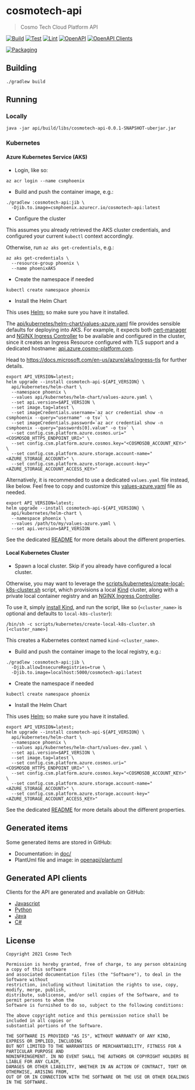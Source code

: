 # cosmotech-api

> Cosmo Tech Cloud Platform API

[![Build](https://github.com/Cosmo-Tech/cosmotech-api/actions/workflows/build.yml/badge.svg)](https://github.com/Cosmo-Tech/cosmotech-api/actions/workflows/build.yml)
[![Test](https://github.com/Cosmo-Tech/cosmotech-api/actions/workflows/test.yml/badge.svg)](https://github.com/Cosmo-Tech/cosmotech-api/actions/workflows/test.yml)
[![Lint](https://github.com/Cosmo-Tech/cosmotech-api/actions/workflows/lint.yml/badge.svg)](https://github.com/Cosmo-Tech/cosmotech-api/actions/workflows/lint.yml)
[![OpenAPI](https://github.com/Cosmo-Tech/cosmotech-api/actions/workflows/openapi.yml/badge.svg)](https://github.com/Cosmo-Tech/cosmotech-api/actions/workflows/openapi.yml)
[![OpenAPI Clients](https://github.com/Cosmo-Tech/cosmotech-api/actions/workflows/openapi_clients.yml/badge.svg)](https://github.com/Cosmo-Tech/cosmotech-api/actions/workflows/openapi_clients.yml)

[![Packaging](https://github.com/Cosmo-Tech/cosmotech-api/actions/workflows/packaging.yml/badge.svg)](https://github.com/Cosmo-Tech/cosmotech-api/actions/workflows/packaging.yml)

## Building

```shell
./gradlew build
```

## Running

### Locally

```shell
java -jar api/build/libs/cosmotech-api-0.0.1-SNAPSHOT-uberjar.jar
```

### Kubernetes

#### Azure Kubernetes Service (AKS)

* Login, like so:

```shell
az acr login --name csmphoenix
```

* Build and push the container image, e.g.:

```shell
./gradlew :cosmotech-api:jib \
  -Djib.to.image=csmphoenix.azurecr.io/cosmotech-api:latest
```

* Configure the cluster

This assumes you already retrieved the AKS cluster credentials, and configured your
current `kubectl` context accordingly.

Otherwise, run `az aks get-credentials`, e.g.:

```shell
az aks get-credentials \
  --resource-group phoenix \
  --name phoenixAKS
```

* Create the namespace if needed

```shell
kubectl create namespace phoenix
```

* Install the Helm Chart

This uses [Helm](https://helm.sh/); so make sure you have it installed.

The [api/kubernetes/helm-chart/values-azure.yaml](api/kubernetes/helm-chart/values-azure.yaml) file 
provides sensible defaults for deploying into AKS.
For example, it expects both [cert-manager](https://cert-manager.io/docs/) and 
[NGINX Ingress Controller](https://kubernetes.github.io/ingress-nginx/) to be available and 
configured in the cluster, since it creates an Ingress Resource configured with TLS support and 
a dedicated hostname: [api.azure.cosmo-platform.com](https://api.azure.cosmo-platform.com).

Head to https://docs.microsoft.com/en-us/azure/aks/ingress-tls for further details.

```shell
export API_VERSION=latest;
helm upgrade --install cosmotech-api-${API_VERSION} \
  api/kubernetes/helm-chart \
  --namespace phoenix \
  --values api/kubernetes/helm-chart/values-azure.yaml \
  --set api.version=$API_VERSION \
  --set image.tag=latest \
  --set imageCredentials.username=`az acr credential show -n csmphoenix --query="username" -o tsv` \
  --set imageCredentials.password=`az acr credential show -n csmphoenix --query="passwords[0].value" -o tsv` \
  --set config.csm.platform.azure.cosmos.uri="<COSMOSDB_HTTPS_ENDPOINT_URI>" \
  --set config.csm.platform.azure.cosmos.key="<COSMOSDB_ACCOUNT_KEY>" \
  --set config.csm.platform.azure.storage.account-name="<AZURE_STORAGE_ACCOUNT>" \
  --set config.csm.platform.azure.storage.account-key="<AZURE_STORAGE_ACCOUNT_ACCESS_KEY>"
```

Alternatively, it is recommended to use a dedicated `values.yaml` file instead, like below.
Feel free to copy and customize this [values-azure.yaml](api/kubernetes/helm-chart/values-azure.yaml) file as needed.

```shell
export API_VERSION=latest;
helm upgrade --install cosmotech-api-${API_VERSION} \
  api/kubernetes/helm-chart \
  --namespace phoenix \
  --values /path/to/my/values-azure.yaml \
  --set api.version=$API_VERSION
```

See the dedicated [README](api/kubernetes/helm-chart/README.md) for more details about the different properties.

#### Local Kubernetes Cluster

* Spawn a local cluster. Skip if you already have configured a local cluster.

Otherwise, you may want to leverage the [scripts/kubernetes/create-local-k8s-cluster.sh](scripts/kubernetes/create-local-k8s-cluster.sh) script,
  which provisions a local [Kind](https://kind.sigs.k8s.io/) cluster, along with a private local container 
registry and an [NGINX Ingress Controller](https://kubernetes.github.io/ingress-nginx/).

To use it, simply [install Kind](https://kind.sigs.k8s.io/docs/user/quick-start/#installation), and run the script, like so (`<cluster_name>` is optional and defaults to `local-k8s-cluster`):

```shell
/bin/sh -c scripts/kubernetes/create-local-k8s-cluster.sh [<cluster_name>]
```
This creates a Kubernetes context named `kind-<cluster_name>`.
  
* Build and push the container image to the local registry, e.g.:

```shell
./gradlew :cosmotech-api:jib \
  -Djib.allowInsecureRegistries=true \
  -Djib.to.image=localhost:5000/cosmotech-api:latest
```

* Create the namespace if needed

```shell
kubectl create namespace phoenix
```

* Install the Helm Chart

This uses [Helm](https://helm.sh/); so make sure you have it installed.

```shell
export API_VERSION=latest;
helm upgrade --install cosmotech-api-${API_VERSION} \
  api/kubernetes/helm-chart \
  --namespace phoenix \
  --values api/kubernetes/helm-chart/values-dev.yaml \
  --set api.version=$API_VERSION \
  --set image.tag=latest \
  --set config.csm.platform.azure.cosmos.uri="<COSMOSDB_HTTPS_ENDPOINT_URI>" \
  --set config.csm.platform.azure.cosmos.key="<COSMOSDB_ACCOUNT_KEY>" \
  --set config.csm.platform.azure.storage.account-name="<AZURE_STORAGE_ACCOUNT>" \
  --set config.csm.platform.azure.storage.account-key="<AZURE_STORAGE_ACCOUNT_ACCESS_KEY>"
```

See the dedicated [README](api/kubernetes/helm-chart/README.md) for more details about the different properties.

## Generated items
Some generated items are stored in GitHub:
- Documentation: in [doc/](doc/)
- PlantUml file and image: in [openapi/plantuml](openapi/plantuml)

## Generated API clients
Clients for the API are generated and available on GitHub:
* [Javascript](https://github.com/Cosmo-Tech/cosmotech-api-javascript-client)
* [Python](https://github.com/Cosmo-Tech/cosmotech-api-python-client)
* [Java](https://github.com/Cosmo-Tech/cosmotech-api-java-client)
* [C#](https://github.com/Cosmo-Tech/cosmotech-api-csharp-client)

## License

    Copyright 2021 Cosmo Tech
    
    Permission is hereby granted, free of charge, to any person obtaining a copy of this software 
    and associated documentation files (the "Software"), to deal in the Software without 
    restriction, including without limitation the rights to use, copy, modify, merge, publish, 
    distribute, sublicense, and/or sell copies of the Software, and to permit persons to whom the 
    Software is furnished to do so, subject to the following conditions:
    
    The above copyright notice and this permission notice shall be included in all copies or 
    substantial portions of the Software.
    
    THE SOFTWARE IS PROVIDED "AS IS", WITHOUT WARRANTY OF ANY KIND, EXPRESS OR IMPLIED, INCLUDING 
    BUT NOT LIMITED TO THE WARRANTIES OF MERCHANTABILITY, FITNESS FOR A PARTICULAR PURPOSE AND 
    NONINFRINGEMENT. IN NO EVENT SHALL THE AUTHORS OR COPYRIGHT HOLDERS BE LIABLE FOR ANY CLAIM, 
    DAMAGES OR OTHER LIABILITY, WHETHER IN AN ACTION OF CONTRACT, TORT OR OTHERWISE, ARISING FROM, 
    OUT OF OR IN CONNECTION WITH THE SOFTWARE OR THE USE OR OTHER DEALINGS IN THE SOFTWARE.
